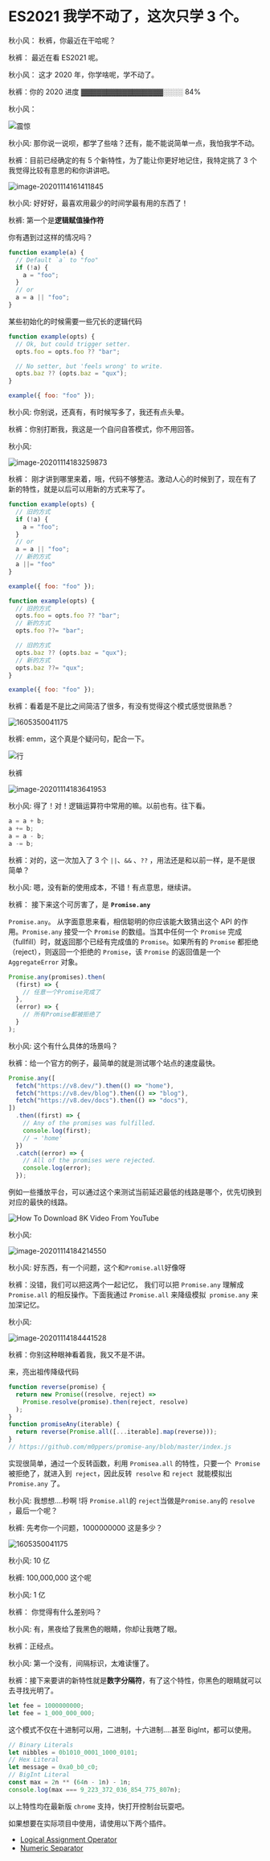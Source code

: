 # ES2021 我学不动了，这次只学 3 个。

秋小风： 秋裤，你最近在干哈呢？

秋裤： 最近在看 ES2021 呢。

秋小风： 这才 2020 年，你学啥呢，学不动了。

秋裤：你的 2020 进度 ▓▓▓▓▓▓▓▓▓▓▓▓▓▓▓▓░░░░ 84%

秋小风：

![震惊](https://i02piccdn.sogoucdn.com/1145ffcb1f02e018)

秋小风:  那你说一说呗，都学了些啥？还有，能不能说简单一点，我怕我学不动。

秋裤：目前已经确定的有 5 个新特性，为了能让你更好地记住，我特定挑了 3 个我觉得比较有意思的和你讲讲吧。

![image-20201114161411845](https://s3.qiufeng.blue/blog/image-20201114161411845.png?imageView2/0/q/75|watermark/1/image/aHR0cHM6Ly9zMy5xaXVmZW5naC5jb20vd2F0ZXJtYXJrL3dhdGVybWFyay5wbmc=/dissolve/50/gravity/SouthEast/dx/0/dy/0)

秋小风: 好好好，最喜欢用最少的时间学最有用的东西了！

秋裤: 第一个是**逻辑赋值操作符**



你有遇到过这样的情况吗？

```js
function example(a) {
  // Default `a` to "foo"
  if (!a) {
    a = "foo";
  }
  // or
  a = a || "foo";
}
```

某些初始化的时候需要一些冗长的逻辑代码

```js
function example(opts) {
  // Ok, but could trigger setter.
  opts.foo = opts.foo ?? "bar";

  // No setter, but 'feels wrong' to write.
  opts.baz ?? (opts.baz = "qux");
}

example({ foo: "foo" });
```

秋小风: 你别说，还真有，有时候写多了，我还有点头晕。

秋裤：你别打断我，我这是一个自问自答模式，你不用回答。

秋小风: 

![image-20201114183259873](https://s3.qiufeng.blue/blog/image-20201114183259873.png)

秋裤： 刚才讲到哪里来着，哦，代码不够整洁。激动人心的时候到了，现在有了新的特性，就是以后可以用新的方式来写了。


```js
function example(opts) {
  // 旧的方式
  if (!a) {
    a = "foo";
  }
  // or
  a = a || "foo";
  // 新的方式
  a ||= "foo"
}

example({ foo: "foo" });
```

```js
function example(opts) {
  // 旧的方式
  opts.foo = opts.foo ?? "bar";
  // 新的方式
  opts.foo ??= "bar";

  // 旧的方式
  opts.baz ?? (opts.baz = "qux");
  // 新的方式
  opts.baz ??= "qux";
}

example({ foo: "foo" });
```

秋裤：看着是不是比之间简洁了很多，有没有觉得这个模式感觉很熟悉？

![1605350041175](https://s3.qiufeng.blue/blog/1605350041175.jpg)

秋裤: emm，这个真是个疑问句，配合一下。

![行](https://img04.sogoucdn.com/app/a/100520093/e18d20c94006dfe0-0381536966d1161a-01baa825788409c60f3f040e63e32efe.jpg)

秋裤

![image-20201114183641953](https://s3.qiufeng.blue/blog/image-20201114183641953.png)

秋小风: 得了！对！逻辑运算符中常用的嘛。以前也有。往下看。

```js
a = a + b;
a += b;
a = a - b;
a -= b;
```

秋裤：对的，这一次加入了 3 个 `||`、`&&` 、`??` ，用法还是和以前一样，是不是很简单？

秋小风:  嗯，没有新的使用成本，不错！有点意思，继续讲。

秋裤： 接下来这个可厉害了，是 **`Promise.any`**

`Promise.any`。 从字面意思来看，相信聪明的你应该能大致猜出这个 API 的作用。`Promise.any` 接受一个 `Promise` 的数组。当其中任何一个 `Promise` 完成（fullfill）时，就返回那个已经有完成值的 `Promise`。如果所有的 `Promise` 都拒绝（reject），则返回一个拒绝的 `Promise`，该 `Promise` 的返回值是一个 `AggregateError` 对象。

```js
Promise.any(promises).then(
  (first) => {
    // 任意一个Promise完成了
  },
  (error) => {
    // 所有Promise都被拒绝了
  }
);
```

秋小风: 这个有什么具体的场景吗？

秋裤：给一个官方的例子，最简单的就是测试哪个站点的速度最快。

```js
Promise.any([
  fetch("https://v8.dev/").then(() => "home"),
  fetch("https://v8.dev/blog").then(() => "blog"),
  fetch("https://v8.dev/docs").then(() => "docs"),
])
  .then((first) => {
    // Any of the promises was fulfilled.
    console.log(first);
    // → 'home'
  })
  .catch((error) => {
    // All of the promises were rejected.
    console.log(error);
  });
```

例如一些播放平台，可以通过这个来测试当前延迟最低的线路是哪个，优先切换到对应的最快的线路。

![How To Download 8K Video From YouTube](https://encrypted-tbn0.gstatic.com/images?q=tbn%3AANd9GcQsN3Ra0ns-jPcyxbYEhZP6rD5_UYXEWYntdg&usqp=CAU)

秋小风:

![image-20201114184214550](https://s3.qiufeng.blue/blog/image-20201114184214550.png)

秋小风:  好东西，有一个问题，这个和` Promise.all `好像呀

秋裤：没错，我们可以把这两个一起记忆， 我们可以把 `Promise.any` 理解成 `Promise.all` 的相反操作。下面我通过 `Promise.all` 来降级模拟` promise.any` 来加深记忆。

秋小风: 

![image-20201114184441528](https://s3.qiufeng.blue/blog/image-20201114184441528.png)

秋裤：你别这种眼神看着我，我又不是不讲。

来，亮出祖传降级代码

```js
function reverse(promise) {
  return new Promise((resolve, reject) =>
    Promise.resolve(promise).then(reject, resolve)
  );
}
function promiseAny(iterable) {
  return reverse(Promise.all([...iterable].map(reverse)));
}
// https://github.com/m0ppers/promise-any/blob/master/index.js
```

实现很简单，通过一个反转函数，利用 `Promisea.all` 的特性，只要一个` Promise` 被拒绝了，就进入到` reject`，因此反转` resolve` 和 `reject `就能模拟出 `Promise.any` 了。

秋小风: 我想想....秒啊 !将 `Promise.all`的 `reject`当做是`Promise.any`的 `resolve` ，最后一个呢？

秋裤: 先考你一个问题，1000000000 这是多少？

![1605350041175](https://s3.qiufeng.blue/blog/1605350041175.jpg)

秋小风: 10 亿

秋裤: 100,000,000 这个呢

秋小风: 1 亿

秋裤： 你觉得有什么差别吗？

秋小风: 有，黑夜给了我黑色的眼睛，你却让我瞎了眼。

秋裤：正经点。

秋小风: 第一个没有`, `间隔标识，太难读懂了。

秋裤：接下来要讲的新特性就是**数字分隔符**，有了这个特性，你黑色的眼睛就可以去寻找光明了。

```js
let fee = 1000000000;
let fee = 1_000_000_000;
```

这个模式不仅在十进制可以用，二进制，十六进制....甚至 BigInt，都可以使用。

```js
// Binary Literals
let nibbles = 0b1010_0001_1000_0101;
// Hex Literal
let message = 0xa0_b0_c0;
// BigInt Literal
const max = 2n ** (64n - 1n) - 1n;
console.log(max === 9_223_372_036_854_775_807n);
```

以上特性均在最新版 `chrome` 支持，快打开控制台玩耍吧。

如果想要在实际项目中使用，请使用以下两个插件。

- [Logical Assignment Operator](https://babeljs.io/docs/en/babel-plugin-proposal-logical-assignment-operators)
- [Numeric Separator](https://babeljs.io/docs/en/babel-plugin-proposal-numeric-separator)
